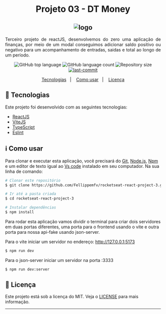 <h1 align="center"> Projeto 03 - DT Money</h1>
<h2 align="center">
  <img alt="logo" title="logo" src="https://user-images.githubusercontent.com/67835741/197372851-18fd8b8b-33af-48f1-97bc-6b3a1e2b2f78.png" />
</h2>

<p align="justify">
    Terceiro projeto de reactJS, desenvolvemos do zero uma aplicação de finanças, por meio de um modal conseguimos adicionar saldo positivo ou negativo para um acompanhamento de entradas, saidas e total ao longo de um período.
</p>

<p align="center">
  <img alt="GitHub top language" src="https://img.shields.io/github/languages/top/Fellippemfv/rocketseat-react-project-3">

  <img alt="GitHub language count" src="https://img.shields.io/github/languages/count/Fellippemfv/rocketseat-react-project-3?color=red">

  <img alt="Repository size" src="https://img.shields.io/github/repo-size/Fellippemfv/rocketseat-react-project-3?color=yellow">
  
  <a href="https://github.com/Fellippemfv/rocketseat-react-project-3/commits/master">
  	<img alt="last-commit" src="https://img.shields.io/github/last-commit/Fellippemfv/rocketseat-react-project-3">
  </a>
</p>

<p align="center">
  <a href="#rocket-tecnologias">Tecnologias</a>&nbsp;&nbsp;&nbsp;|&nbsp;&nbsp;&nbsp;
  <a href="#information_source-como-usar">Como usar</a>&nbsp;&nbsp;&nbsp;|&nbsp;&nbsp;&nbsp;
  <a href="#memo-licença">Licença</a>
</p>

## :rocket: Tecnologias

Este projeto foi desenvolvido com as seguintes tecnologias:

-  [ReactJS](https://pt-br.reactjs.org)
-  [ViteJS](https://vitejs.dev)
-  [TypeScript](https://www.typescriptlang.org)
-  [Eslint](https://eslint.org)

## :information_source: Como usar

Para clonar e executar esta aplicação, você precisará do [Git](https://git-scm.com), [Node.js](https://nodejs.org/en/), [Npm](https://www.npmjs.com/) e um editor de texto igual ao [Vs code](https://code.visualstudio.com/) instalado em seu computador. Na sua linha de comando:

```bash
# Clonar este repositório
$ git clone https://github.com/Fellippemfv/rocketseat-react-project-3.git

# Ir até a pasta criada
$ cd rocketseat-react-project-3

# Instalar dependências
$ npm install
```
Para rodar esta aplicação vamos dividir o terminal para criar dois servidores em duas portas diferentes, uma porta para o frontend usando o vite e outra porta para nossa api-fake usando json-server.

 Para o vite iniciar um servidor no endereço: http://127.0.0.1:5173

```bash
$ npm run dev
```
Para o json-server iniciar um servidor na porta :3333
```bash
$ npm run dev:server
```
## :memo: Licença
Este projeto está sob a licença do MIT. Veja o [LICENSE](https://github.com/Fellippemfv/rocketseat-react-project-3/blob/master/LICENSE.md) para mais informação.

---